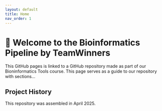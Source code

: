 ```yaml
---
layout: default
title: Home
nav_order: 1
---
```


# 🧬 Welcome to the Bioinformatics Pipeline by TeamWinners

This GitHub pages is linked to a GitHub repository made as part of our Bioninformatics Tools course. This page serves as a guide to our repository with sections...



## Project History
This repository was assembled in April 2025.
